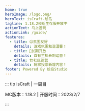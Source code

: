 ```yaml
---
home: true
heroImage: /logo.png/
heroText: isCraft-绘岛
tagline: 1.18.2模组生存服开放中
actionText: 马上游玩
actionLink: /guide/
features:
  - title: 😉氛围友好
    details: 游戏氛围和谐温馨！
  - title: 🎉长期开放
    details: 自有主机长期运营！
  - title: 🏗️社区运营
    details: 玩家投票新增内容！
footer: Powered By 绘岛Studio
---
```


::: tip isCraft | 一周目

MC版本：1.18.2 | 开服时间：2023/2/7

:::
